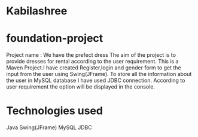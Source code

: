 # Kabilashree
# foundation-project
Project name : We have the prefect dress
The aim of the project is to provide dresses for rental according to the user requirement.
This is a Maven Project.I have created Register,login and gender form to get the input from the user using Swing(JFrame).
To store all the information about the user in MySQL database I have used JDBC connection.
According to user requirement the option will be displayed in the console.

# Technologies used
Java
Swing(JFrame)
MySQL
JDBC
